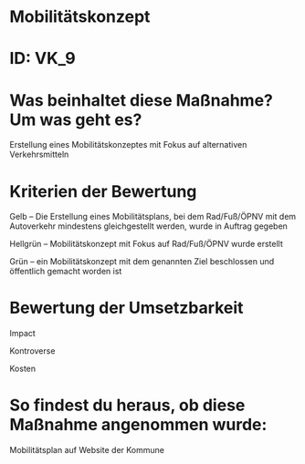 # Mobilitätskonzept
# ID: VK_9
# Was beinhaltet diese Maßnahme? Um was geht es?

Erstellung eines Mobilitätskonzeptes mit Fokus auf alternativen Verkehrsmitteln

# Kriterien der Bewertung

Gelb – Die Erstellung eines Mobilitätsplans, bei dem Rad/Fuß/ÖPNV mit dem Autoverkehr mindestens gleichgestellt werden, wurde in Auftrag gegeben

Hellgrün – Mobilitätskonzept mit Fokus auf Rad/Fuß/ÖPNV wurde erstellt

Grün – ein Mobilitätskonzept mit dem genannten Ziel beschlossen und öffentlich gemacht worden ist

# Bewertung der Umsetzbarkeit

Impact

Kontroverse

Kosten

# So findest du heraus, ob diese Maßnahme angenommen wurde:
Mobilitätsplan auf Website der Kommune
